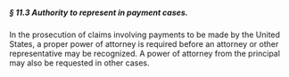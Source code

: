 ##### § 11.3 Authority to represent in payment cases. #####

In the prosecution of claims involving payments to be made by the United States, a proper power of attorney is required before an attorney or other representative may be recognized. A power of attorney from the principal may also be requested in other cases.